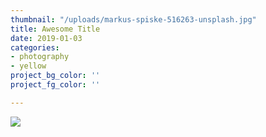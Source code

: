 ```yaml
---
thumbnail: "/uploads/markus-spiske-516263-unsplash.jpg"
title: Awesome Title
date: 2019-01-03
categories:
- photography
- yellow
project_bg_color: ''
project_fg_color: ''

---
```

![](/uploads/markus-spiske-516263-unsplash.jpg)